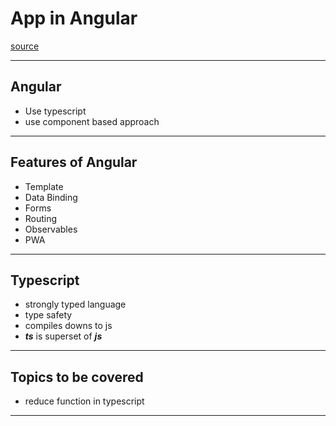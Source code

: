 # App in Angular
[source](https://www.youtube.com/watch?v=3qBXWUpoPHo&ab_channel=freeCodeCamp.org)

--- ---

## Angular

- Use typescript
- use component based approach

--- ---

## Features of Angular

- Template
- Data Binding
- Forms
- Routing
- Observables
- PWA

--- ---

## Typescript

- strongly typed language
- type safety
- compiles downs to js
- **_ts_** is superset of **_js_**  

--- ---

## Topics to be covered

- reduce function in typescript

--- ---